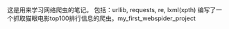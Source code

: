 这是用来学习网络爬虫的笔记。
包括：urllib, requests, re, lxml(xpth)
编写了一个抓取猫眼电影top100排行信息的爬虫。my_first_webspider_project
